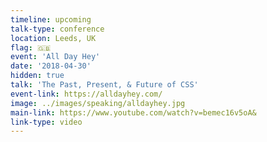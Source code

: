 ```yaml
---
timeline: upcoming
talk-type: conference
location: Leeds, UK
flag: 🇬🇧
event: 'All Day Hey'
date: '2018-04-30'
hidden: true
talk: 'The Past, Present, & Future of CSS'
event-link: https://alldayhey.com/
image: ../images/speaking/alldayhey.jpg
main-link: https://www.youtube.com/watch?v=bemec16v5oA&
link-type: video
---
```

